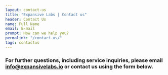 ```yaml
---
layout: contact-us
title: "Expansive Labs | Contact us"
header: Contact Us 
name: Full Name
email: E-mail
prompt: How can we help you?
permalink: "/contact-us/"
tags: contactus
---
```


### For further questions, including service inquiries, please email info@expansivelabs.io or contact us using the form below.
